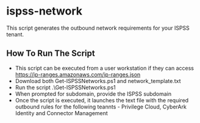 # ispss-network
This script generates the outbound network requirements for your ISPSS tenant.
## How To Run The Script
* This script can be executed from a user workstation if they can access https://ip-ranges.amazonaws.com/ip-ranges.json
* Download both Get-ISPSSNetworks.ps1 and network_template.txt
* Run the script .\Get-ISPSSNetworks.ps1
* When prompted for subdomain, provide the ISPSS subdomain
* Once the script is executed, it launches the text file with the required outbound rules for the following teannts - Privilege Cloud, CyberArk Identity and Connector Management

